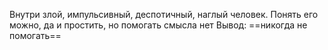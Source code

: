 Внутри злой, импульсивный, деспотичный, наглый человек. Понять его можно, да и простить, но помогать смысла нет
Вывод: ==никогда не помогать==

